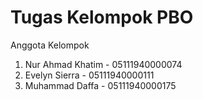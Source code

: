 # Tugas Kelompok PBO
Anggota Kelompok
1. Nur Ahmad Khatim - 05111940000074
2. Evelyn Sierra - 05111940000111
3. Muhammad Daffa - 05111940000175
